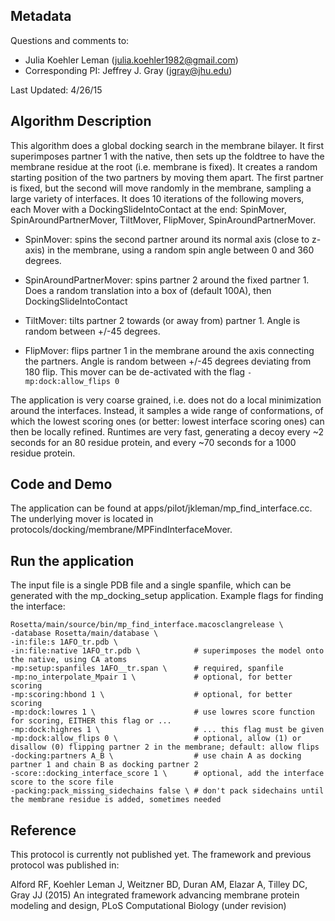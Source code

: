 ## Metadata

Questions and comments to:

- Julia Koehler Leman (julia.koehler1982@gmail.com)
- Corresponding PI: Jeffrey J. Gray (jgray@jhu.edu)

Last Updated: 4/26/15

## Algorithm Description

This algorithm does a global docking search in the membrane bilayer. It first superimposes partner 1 with the native, then sets up the foldtree to have the membrane residue at the root (i.e. membrane is fixed). It creates a random starting position of the two partners by moving them apart. The first partner is fixed, but the second will move randomly in the membrane, sampling a large variety of interfaces. It does 10 iterations of the following movers, each Mover with a DockingSlideIntoContact at the end: SpinMover, SpinAroundPartnerMover, TiltMover, FlipMover, SpinAroundPartnerMover.

- SpinMover: spins the second partner around its normal axis (close to z-axis) in the membrane, using a random spin angle between 0 and 360 degrees.

- SpinAroundPartnerMover: spins partner 2 around the fixed partner 1. Does a random translation into a box of (default 100A), then DockingSlideIntoContact

- TiltMover: tilts partner 2 towards (or away from) partner 1. Angle is random between +/-45 degrees.

- FlipMover: flips partner 1 in the membrane around the axis connecting the partners. Angle is random between +/-45 degrees deviating from 180 flip. This mover can be de-activated with the flag `-mp:dock:allow_flips 0`

The application is very coarse grained, i.e. does not do a local minimization around the interfaces. Instead, it samples a wide range of conformations, of which the lowest scoring ones (or better: lowest interface scoring ones) can then be locally refined. Runtimes are very fast, generating a decoy every ~2 seconds for an 80 residue protein, and every ~70 seconds for a 1000 residue protein.

## Code and Demo
The application can be found at apps/pilot/jkleman/mp_find_interface.cc. The underlying mover is located in protocols/docking/membrane/MPFindInterfaceMover.

## Run the application
The input file is a single PDB file and a single spanfile, which can be generated with the mp_docking_setup application. Example flags for finding the interface:

```
Rosetta/main/source/bin/mp_find_interface.macosclangrelease \
-database Rosetta/main/database \
-in:file:s 1AFO_tr.pdb \
-in:file:native 1AFO_tr.pdb \            # superimposes the model onto the native, using CA atoms
-mp:setup:spanfiles 1AFO__tr.span \      # required, spanfile
-mp:no_interpolate_Mpair 1 \             # optional, for better scoring
-mp:scoring:hbond 1 \                    # optional, for better scoring
-mp:dock:lowres 1 \                      # use lowres score function for scoring, EITHER this flag or ...
-mp:dock:highres 1 \                     # ... this flag must be given
-mp:dock:allow_flips 0 \                 # optional, allow (1) or disallow (0) flipping partner 2 in the membrane; default: allow flips 
-docking:partners A_B \                  # use chain A as docking partner 1 and chain B as docking partner 2
-score::docking_interface_score 1 \      # optional, add the interface score to the score file
-packing:pack_missing_sidechains false \ # don't pack sidechains until the membrane residue is added, sometimes needed
```

## Reference
This protocol is currently not published yet. The framework and previous protocol was published in:

Alford RF, Koehler Leman J, Weitzner BD, Duran AM, Elazar A, Tilley DC, Gray JJ (2015) An integrated framework advancing membrane protein modeling and design, PLoS Computational Biology (under revision)